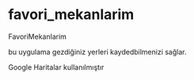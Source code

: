 # favori_mekanlarim
FavoriMekanlarim

bu uygulama gezdiğiniz yerleri kaydedbilmenizi sağlar.

Google Haritalar kullanılmıştır
